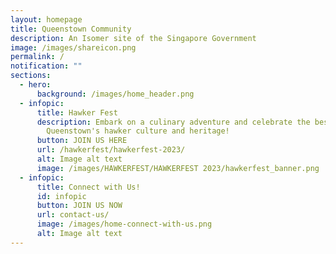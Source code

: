 ```yaml
---
layout: homepage
title: Queenstown Community
description: An Isomer site of the Singapore Government
image: /images/shareicon.png
permalink: /
notification: ""
sections:
  - hero:
      background: /images/home_header.png
  - infopic:
      title: Hawker Fest
      description: Embark on a culinary adventure and celebrate the best of
        Queenstown's hawker culture and heritage!
      button: JOIN US HERE
      url: /hawkerfest/hawkerfest-2023/
      alt: Image alt text
      image: /images/HAWKERFEST/HAWKERFEST 2023/hawkerfest_banner.png
  - infopic:
      title: Connect with Us!
      id: infopic
      button: JOIN US NOW
      url: contact-us/
      image: /images/home-connect-with-us.png
      alt: Image alt text
---
```

